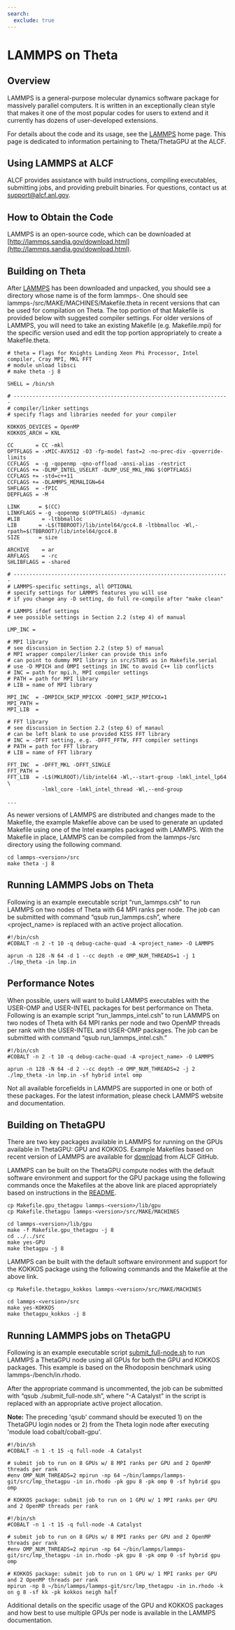 ```yaml
---
search:
  exclude: true
---
```


# LAMMPS on Theta
## Overview
LAMMPS is a general-purpose molecular dynamics software package for massively parallel computers. It is written in an exceptionally clean style that makes it one of the most popular codes for users to extend and it currently has dozens of user-developed extensions.

For details about the code and its usage, see the [LAMMPS](http://lammps.sandia.gov/) home page. This page is dedicated to information pertaining to Theta/ThetaGPU at the ALCF.

## Using LAMMPS at ALCF
ALCF provides assistance with build instructions, compiling executables, submitting jobs, and providing prebuilt binaries. For questions, contact us at [support@alcf.anl.gov](mailto:support@alcf.anl.gov).

## How to Obtain the Code
LAMMPS is an open-source code, which can be downloaded at [http://lammps.sandia.gov/download.html](http://lammps.sandia.gov/download.html).

## Building on Theta
After [LAMMPS](http://lammps.sandia.gov/) has been downloaded and unpacked, you should see a directory whose name is of the form lammps-<version>. One should see lammps-<version>/src/MAKE/MACHINES/Makefile.theta in recent versions that can be used for compilation on Theta. The top portion of that Makefile is provided below with suggested compiler settings. For older versions of LAMMPS, you will need to take an existing Makefile (e.g. Makefile.mpi) for the specific version used and edit the top portion appropriately to create a Makefile.theta.
  
```
# theta = Flags for Knights Landing Xeon Phi Processor, Intel compiler, Cray MPI, MKL FFT
# module unload libsci
# make theta -j 8

SHELL = /bin/sh

# ---------------------------------------------------------------------
# compiler/linker settings
# specify flags and libraries needed for your compiler

KOKKOS_DEVICES = OpenMP
KOKKOS_ARCH = KNL

CC       = CC -mkl
OPTFLAGS = -xMIC-AVX512 -O3 -fp-model fast=2 -no-prec-div -qoverride-limits
CCFLAGS  = -g -qopenmp -qno-offload -ansi-alias -restrict 
CCFLAGS += -DLMP_INTEL_USELRT -DLMP_USE_MKL_RNG $(OPTFLAGS)
CCFLAGS += -std=c++11
CCFLAGS += -DLAMMPS_MEMALIGN=64
SHFLAGS  = -fPIC
DEPFLAGS = -M

LINK      = $(CC)
LINKFLAGS = -g -qopenmp $(OPTFLAGS) -dynamic
#LIB       = -ltbbmalloc
LIB       = -L$(TBBROOT)/lib/intel64/gcc4.8 -ltbbmalloc -Wl,-rpath=$(TBBROOT)/lib/intel64/gcc4.8
SIZE      = size

ARCHIVE    = ar
ARFLAGS    = -rc
SHLIBFLAGS = -shared

# ---------------------------------------------------------------------
# LAMMPS-specific settings, all OPTIONAL
# specify settings for LAMMPS features you will use
# if you change any -D setting, do full re-compile after "make clean"

# LAMMPS ifdef settings
# see possible settings in Section 2.2 (step 4) of manual

LMP_INC =

# MPI library
# see discussion in Section 2.2 (step 5) of manual
# MPI wrapper compiler/linker can provide this info
# can point to dummy MPI library in src/STUBS as in Makefile.serial
# use -D MPICH and OMPI settings in INC to avoid C++ lib conflicts
# INC = path for mpi.h, MPI compiler settings
# PATH = path for MPI library
# LIB = name of MPI library

MPI_INC  = -DMPICH_SKIP_MPICXX -DOMPI_SKIP_MPICXX=1
MPI_PATH =
MPI_LIB  =

# FFT library
# see discussion in Section 2.2 (step 6) of manaul
# can be left blank to use provided KISS FFT library
# INC = -DFFT setting, e.g. -DFFT_FFTW, FFT compiler settings
# PATH = path for FFT library
# LIB = name of FFT library

FFT_INC  = -DFFT_MKL -DFFT_SINGLE
FFT_PATH =
FFT_LIB  = -L$(MKLROOT)/lib/intel64 -Wl,--start-group -lmkl_intel_lp64 \
           -lmkl_core -lmkl_intel_thread -Wl,--end-group

...
```
As newer versions of LAMMPS are distributed and changes made to the Makefile, the example Makefile above can be used to generate an updated Makefile using one of the Intel examples packaged with LAMMPS. With the Makefile in place, LAMMPS can be compiled from the lammps-<version>/src directory using the following command.

```
cd lammps-<version>/src
make theta -j 8
```
  
## Running LAMMPS Jobs on Theta
Following is an example executable script “run_lammps.csh” to run LAMMPS on two nodes of Theta with 64 MPI ranks per node. The job can be submitted with command “qsub run_lammps.csh”, where <project_name> is replaced with an active project allocation.
  
```
#!/bin/csh
#COBALT -n 2 -t 10 -q debug-cache-quad -A <project_name> -O LAMMPS

aprun -n 128 -N 64 -d 1 --cc depth -e OMP_NUM_THREADS=1 -j 1 ./lmp_theta -in lmp.in
```
## Performance Notes
When possible, users will want to build LAMMPS executables with the USER-OMP and USER-INTEL packages for best performance on Theta. Following is an example script “run_lammps_intel.csh” to run LAMMPS on two nodes of Theta with 64 MPI ranks per node and two OpenMP threads per rank with the USER-INTEL and USER-OMP packages. The job can be submitted with command “qsub run_lammps_intel.csh.”
```
#!/bin/csh
#COBALT -n 2 -t 10 -q debug-cache-quad -A <project_name> -O LAMMPS

aprun -n 128 -N 64 -d 2 --cc depth -e OMP_NUM_THREADS=2 -j 2 ./lmp_theta -in lmp.in -sf hybrid intel omp
```
Not all available forcefields in LAMMPS are supported in one or both of these packages. For the latest information, please check LAMMPS website and documentation.

## Building on ThetaGPU
There are two key packages available in LAMMPS for running on the GPUs available in ThetaGPU: GPU and KOKKOS. Example Makefiles based on recent version of LAMMPS are available for [download](https://github.com/argonne-lcf/GettingStarted/tree/master/Applications/ThetaGPU/LAMMPS) from ALCF GitHub.

LAMMPS can be built on the ThetaGPU compute nodes with the default software environment and support for the GPU package using the following commands once the Makefiles at the above link are placed appropriately based on instructions in the [README](https://github.com/argonne-lcf/GettingStarted/blob/master/Applications/ThetaGPU/LAMMPS/README.md).
```
cp Makefile.gpu_thetagpu lammps-<version>/lib/gpu
cp Makefile.thetagpu lammps-<version>/src/MAKE/MACHINES
 
cd lammps-<version>/lib/gpu
make -f Makefile.gpu_thetagpu -j 8
cd ../../src
make yes-GPU
make thetagpu -j 8
```
  
LAMMPS can be built with the default software environment and support for the KOKKOS package using the following commands and the Makefile at the above link.
  
```
cp Makefile.thetagpu_kokkos lammps-<version>/src/MAKE/MACHINES
 
cd lammps-<version>/src
make yes-KOKKOS
make thetagpu_kokkos -j 8
```
## Running LAMMPS jobs on ThetaGPU
Following is an example executable script [submit_full-node.sh](https://github.com/argonne-lcf/GettingStarted/blob/master/Applications/ThetaGPU/LAMMPS/submit_full-node.sh) to run LAMMPS a ThetaGPU node using all GPUs for both the GPU and KOKKOS packages. This example is based on the Rhodoposin benchmark using lammps-<version>/bench/in.rhodo.

After the appropriate command is uncommented, the job can be submitted with “qsub ./submit_full-node.sh”, where "-A Catalyst" in the script is replaced with an appropriate active project allocation.

**Note:** The preceding 'qsub' command should be executed 1) on the ThetaGPU login nodes or 2) from the Theta login node after executing 'module load cobalt/cobalt-gpu'.
  
```
#!/bin/sh
#COBALT -n 1 -t 15 -q full-node -A Catalyst
 
# submit job to run on 8 GPUs w/ 8 MPI ranks per GPU and 2 OpenMP threads per rank
#env OMP_NUM_THREADS=2 mpirun -np 64 ~/bin/lammps/lammps-git/src/lmp_thetagpu -in in.rhodo -pk gpu 8 -pk omp 0 -sf hybrid gpu omp
 
# KOKKOS package: submit job to run on 1 GPU w/ 1 MPI ranks per GPU and 2 OpenMP threads per rank

#!/bin/sh
#COBALT -n 1 -t 15 -q full-node -A Catalyst
 
# submit job to run on 8 GPUs w/ 8 MPI ranks per GPU and 2 OpenMP threads per rank
#env OMP_NUM_THREADS=2 mpirun -np 64 ~/bin/lammps/lammps-git/src/lmp_thetagpu -in in.rhodo -pk gpu 8 -pk omp 0 -sf hybrid gpu omp
 
# KOKKOS package: submit job to run on 1 GPU w/ 1 MPI ranks per GPU and 2 OpenMP threads per rank
mpirun -np 8 ~/bin/lammps/lammps-git/src/lmp_thetagpu -in in.rhodo -k on g 8 -sf kk -pk kokkos neigh half
```
Additional details on the specific usage of the GPU and KOKKOS packages and how best to use multiple GPUs per node is available in the LAMMPS documentation.
